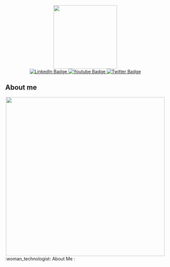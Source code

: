 <div id="header" align="center">
  <img src="https://media1.giphy.com/media/v1.Y2lkPTc5MGI3NjExdHJycjZ6OGg0MTEwMDBrYTZicWpkMjN4bG1kc2N1bm4xeGRkcmEzZSZlcD12MV9pbnRlcm5hbF9naWZfYnlfaWQmY3Q9Zw/dzaUX7CAG0Ihi/giphy.gif" width="200"/>
</div>
<div id="badges" align = "center">
  <a href="your-linkedin-URL">
    <img src="https://img.shields.io/badge/LinkedIn-blue?style=for-the-badge&logo=linkedin&logoColor=white" alt="LinkedIn Badge"/>
  </a>
  <a href="your-youtube-URL">
    <img src="https://img.shields.io/badge/YouTube-red?style=for-the-badge&logo=youtube&logoColor=white" alt="Youtube Badge"/>
  </a>
  <a href="your-twitter-URL">
    <img src="https://img.shields.io/badge/Twitter-blue?style=for-the-badge&logo=twitter&logoColor=white" alt="Twitter Badge"/>
  </a>
</div>
<div align ="center">
  <img src="https://komarev.com/ghpvc/?username=AnnaVoronkova&style=flat-square&color=blue" alt=""/>
</div>


## About me
<div align="center">
  <img src="https://media2.giphy.com/media/v1.Y2lkPTc5MGI3NjExbml4ZGl3OHE1d3J2bzZzejBueHoweXlkd2M0dmgwZHAyNnhmZnJsbiZlcD12MV9pbnRlcm5hbF9naWZfYnlfaWQmY3Q9Zw/2sbLlG7XNuzzeVKvw0/giphy.gif" width="500"/>
</div>
 :woman_technologist: About Me :
 

<!--   ## Hi there 👋
**AnnaVoronkova/AnnaVoronkova** is a ✨ _special_ ✨ repository because its `README.md` (this file) appears on your GitHub profile.

Here are some ideas to get you started:

- 🔭 I’m currently working on ...
- 🌱 I’m currently learning ...
- 👯 I’m looking to collaborate on ...
- 🤔 I’m looking for help with ...
- 💬 Ask me about ...
- 📫 How to reach me: ...
- 😄 Pronouns: ...
- ⚡ Fun fact: ...
-->
